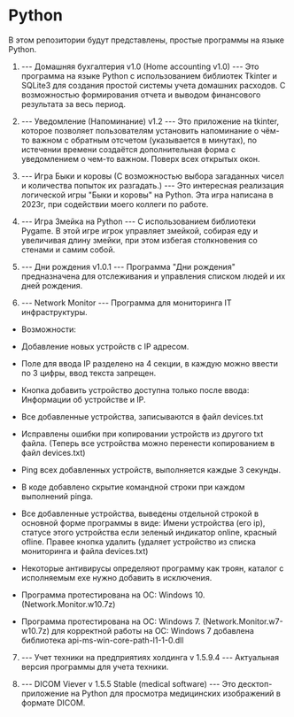# Python

В этом репозитории будут представлены, простые программы на языке Python.
1. --- Домашняя бухгалтерия v1.0 (Home accounting v1.0) ---
Это программа на языке Python с использованием библиотек Tkinter и SQLite3 для создания простой системы учета домашних расходов. С возможностью формирования отчета и выводом финансового результата за весь период. 

 2. --- Уведомление (Напоминание) v1.2 --- Это приложение на tkinter, которое позволяет пользователям установить напоминание о чём-то важном с обратным отсчетом (указывается в минутах), по истечении времени создаётся дополнительная форма с уведомлением о чем-то важном. Поверх всех открытых окон.

3. --- Игра Быки и коровы (С возможностью выбора загаданных чисел и количества попыток их разгадать.) --- Это интересная реализация логической игры "Быки и коровы" на Python. Эта игра написана в 2023г, при содействии моего коллеги по работе.


4. --- Игра Змейка на Python --- С использованием библиотеки Pygame. В этой игре игрок управляет змейкой, собирая еду и увеличивая длину змейки, при этом избегая столкновения со стенами и самим собой.

5. --- Дни рождения v1.0.1 --- Программа "Дни рождения" предназначена для отслеживания и управления списком людей и их дней рождения. 

6. --- Network Monitor --- Программа для мониторинга IT инфраструктуры.

- Возможности:

- Добавление новых устройств с IP адресом.
- Поле для ввода IP разделено на 4 секции, в каждую можно ввести по 3 цифры, ввод текста запрещен.
- Кнопка добавить устройство доступна только после ввода: Информации об устройстве и IP.
- Все добавленные устройства, записываются в файл devices.txt
- Исправлены ошибки при копировании устройств из другого txt файла. (Теперь все устройства можно перенести копированием в файл devices.txt)
- Ping всех добавленных устройств, выполняется каждые 3 секунды.
- В коде добавлено скрытие командной строки при каждом выполнений pinga.
- Все добавленные устройства, выведены отдельной строкой в основной форме программы в виде: Имени устройства (его ip), статусе этого устройства если зеленый индикатор online, красный ofline. Правее кнопка удалить (удаляет устройство из списка мониторинга и файла devices.txt)
- Некоторые антивирусы определяют программу как троян, каталог с исполняемым exe нужно добавить в исключения.
- Программа протестирована на ОС: Windows 10. (Network.Monitor.w10.7z)
- Программа протестирована на ОС: Windows 7. (Network.Monitor.w7-w10.7z) для корректной работы на ОС: Windows 7 добавлена библиотека api-ms-win-core-path-l1-1-0.dll                         

7. --- Учет техники на предприятиях холдинга v 1.5.9.4 --- Актуальная версия программы для учета техники.

8. --- DICOM Viever v 1.5.5 Stable (medical software) --- Это десктоп-приложение на Python для просмотра медицинских изображений в формате DICOM. 
